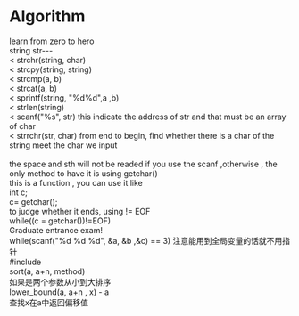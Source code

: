 # Algorithm
learn from zero to hero</br>
string str---</br>
< strchr(string, char)</br>
< strcpy(string, string)</br>
< strcmp(a, b)</br>
< strcat(a, b)</br>
< sprintf(string, "%d%d",a ,b)</br>
< strlen(string)</br>
< scanf("%s", str) this indicate the address of str and that must be an array of char</br>
< strrchr(str, char) from end to begin, find whether there is a char of the string meet the char we input</br>
</br>
the space and sth will not be readed if you use the scanf ,otherwise , the only method to have it is using getchar()</br>
this is a function , you can use it like</br>
int c;</br>
c= getchar();</br>
to judge whether it ends, using != EOF</br>
while((c = getchar())!=EOF)</br>
Graduate entrance exam!</br>
while(scanf("%d %d %d", &a, &b ,&c) == 3)
注意能用到全局变量的话就不用指针</br>
#include<algorithm></br>
sort(a, a+n, method)</br>
如果是两个参数从小到大排序</br>
lower_bound(a, a+n , x) - a</br>
查找x在a中返回偏移值</br>
